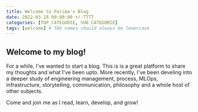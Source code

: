 ```yaml
---
title: Welcome to Parima's Blog
date: 2022-03-18 09:00:00 +/-TTTT
categories: [TOP_CATEGORIE, SUB_CATEGORIE]
tags: [welcome] # TAG names should always be lowercase
---
```


## Welcome to my blog!

For a while, I've wanted to start a blog. This is is a great platform to share my thoughts and what I've been upto. More recently, I've been develing into a deeper study of engineering management, process, MLOps, infrastructure, storytelling, communication, philosophy and a whole host of other subjects.

Come and join me as I read, learn, develop, and grow!
